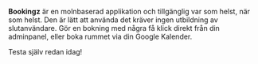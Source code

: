 **Bookingz** är en molnbaserad applikation och tillgänglig var som helst, när som helst. Den är lätt att använda det kräver ingen utbildning av slutanvändare. Gör en bokning med några få klick direkt från din adminpanel, eller boka rummet via din Google Kalender.

Testa själv redan idag!
